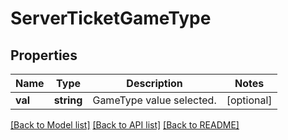 # ServerTicketGameType

## Properties
Name | Type | Description | Notes
------------ | ------------- | ------------- | -------------
**val** | **string** | GameType value selected. | [optional] 

[[Back to Model list]](../README.md#documentation-for-models) [[Back to API list]](../README.md#documentation-for-api-endpoints) [[Back to README]](../README.md)


